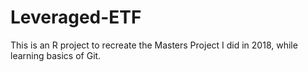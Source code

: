 # Leveraged-ETF
This is an R project to recreate the Masters Project I did in 2018, while learning basics of Git.
